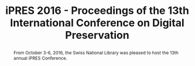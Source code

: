 ---
abstract: From October 3-6, 2016, the Swiss National Library was pleased to host the
  13th annual iPRES Conference.
creators:
- Signori, Barbara
- Knight, Steve
- Milic-Frayling, Natasa
date: null
document_url: https://services.phaidra.univie.ac.at/api/object/o:502767/download
grand_parent: iPRES
institutions: []
keywords: []
landing_page_url: https://phaidra.univie.ac.at/o:502767
language: eng
layout: publication
license: CC BY-NC-SA 3.0 AT
notes_url: null
parent: iPRES 2016
publication_type: paper
size: 24813494
slides_url: null
source_name: iPRES
stream_url: null
title: iPRES 2016 - Proceedings of the 13th International Conference on Digital Preservation
year: 2016
---